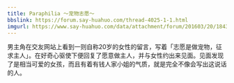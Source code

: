 ```yaml
---
title: Paraphilia ～宠物志愿～
bbslink: https://forum.say-huahuo.com/thread-4025-1-1.html
imgurl: https://www.say-huahuo.com/data/attachment/forum/201603/20/184359ycxylcxcspp1pgcd.jpg
---
```


男主角在交友网站上看到一则自称20岁的女性的留言，写着「志愿是做宠物，征求主人」。在好奇心驱使下便回复了愿意做主人，并与女性约出来见面。见面发现了是相当可爱的女孩，而且有着有钱人家小姐的气质，就是完全不像会写出这说话的人。<!--more-->
